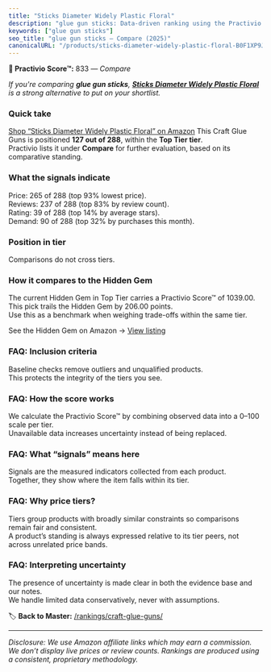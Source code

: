```yaml
---
title: "Sticks Diameter Widely Plastic Floral"
description: "glue gun sticks: Data-driven ranking using the Practivio Score™. Positioned by quality, value, demand, findability, momentum."
keywords: ["glue gun sticks"]
seo_title: "glue gun sticks — Compare (2025)"
canonicalURL: "/products/sticks-diameter-widely-plastic-floral-B0F1XP9J4K/"
---
```


**🛒 Practivio Score™:** 833 — _Compare_


*If you're comparing **glue gun sticks**, **[Sticks Diameter Widely Plastic Floral](https://www.amazon.com/dp/B0F1XP9J4K?tag=practivio-20)** is a strong alternative to put on your shortlist.*
### Quick take
[Shop “Sticks Diameter Widely Plastic Floral” on Amazon](https://www.amazon.com/dp/B0F1XP9J4K?tag=practivio-20)
This Craft Glue Guns is positioned **127 out of 288**, within the **Top Tier tier**.  
Practivio lists it under **Compare** for further evaluation, based on its comparative standing.

### What the signals indicate
Price: 265 of 288 (top 93% lowest price).  
Reviews: 237 of 288 (top 83% by review count).  
Rating: 39 of 288 (top 14% by average stars).  
Demand: 90 of 288 (top 32% by purchases this month).

### Position in tier
Comparisons do not cross tiers.

### How it compares to the Hidden Gem
The current Hidden Gem in Top Tier carries a Practivio Score™ of 1039.00.  
This pick trails the Hidden Gem by 206.00 points.  
Use this as a benchmark when weighing trade-offs within the same tier.  

See the Hidden Gem on Amazon → [View listing](https://www.amazon.com/dp/B078S5QMFG?tag=practivio-20)

### FAQ: Inclusion criteria
Baseline checks remove outliers and unqualified products.  
This protects the integrity of the tiers you see.

### FAQ: How the score works
We calculate the Practivio Score™ by combining observed data into a 0–100 scale per tier.  
Unavailable data increases uncertainty instead of being replaced.

### FAQ: What “signals” means here
Signals are the measured indicators collected from each product.  
Together, they show where the item falls within its tier.

### FAQ: Why price tiers?
Tiers group products with broadly similar constraints so comparisons remain fair and consistent.  
A product’s standing is always expressed relative to its tier peers, not across unrelated price bands.

### FAQ: Interpreting uncertainty
The presence of uncertainty is made clear in both the evidence base and our notes.  
We handle limited data conservatively, never with assumptions.

<!-- Missing template for Compare/CompareWithinPriceClass -->


🏷️ **Back to Master:** [/rankings/craft-glue-guns/](/rankings/craft-glue-guns/)

---
_Disclosure: We use Amazon affiliate links which may earn a commission. We don’t display live prices or review counts. Rankings are produced using a consistent, proprietary methodology._
